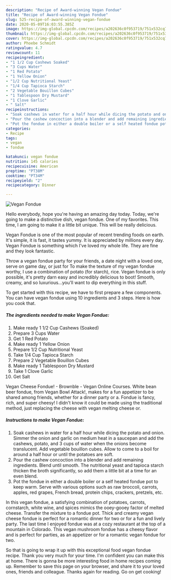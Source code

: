 ```yaml
---
description: "Recipe of Award-winning Vegan Fondue"
title: "Recipe of Award-winning Vegan Fondue"
slug: 525-recipe-of-award-winning-vegan-fondue
date: 2020-05-09T16:03:55.385Z
image: https://img-global.cpcdn.com/recipes/a202636c0f953719/751x532cq70/vegan-fondue-recipe-main-photo.jpg
thumbnail: https://img-global.cpcdn.com/recipes/a202636c0f953719/751x532cq70/vegan-fondue-recipe-main-photo.jpg
cover: https://img-global.cpcdn.com/recipes/a202636c0f953719/751x532cq70/vegan-fondue-recipe-main-photo.jpg
author: Phoebe Schmidt
ratingvalue: 4.7
reviewcount: 11
recipeingredient:
- "1 1/2 Cup Cashews Soaked"
- "3 Cups Water"
- "1 Red Potato"
- "1 Yellow Onion"
- "1/2 Cup Nutritional Yeast"
- "1/4 Cup Tapioca Starch"
- "2 Vegetable Bouillon Cubes"
- "1 Tablespoon Dry Mustard"
- "1 Clove Garlic"
- " Salt"
recipeinstructions:
- "Soak cashews in water for a half hour while dicing the potato and onion. Simmer the onion and garlic on medium heat in a saucepan and add the cashews, potato, and 3 cups of water when the onions become translucent. Add vegetable bouillon cubes. Allow to come to a boil for around a half hour or until the potatoes are soft."
- "Pour the cashew concoction into a blender and add remaining ingredients. Blend until smooth. The nutritional yeast and tapioca starch thicken the broth significantly, so add them a little bit at a time for an even blend."
- "Pot the fondue in either a double boiler or a self heated fondue pot to keep warm. Serve with various options such as raw broccoli, carrots, apples, red grapes, French bread, protein chips, crackers, pretzels, etc."
categories:
- Recipe
tags:
- vegan
- fondue

katakunci: vegan fondue 
nutrition: 145 calories
recipecuisine: American
preptime: "PT38M"
cooktime: "PT34M"
recipeyield: "2"
recipecategory: Dinner

---
```



![Vegan Fondue](https://img-global.cpcdn.com/recipes/a202636c0f953719/751x532cq70/vegan-fondue-recipe-main-photo.jpg)

Hello everybody, hope you're having an amazing day today. Today, we're going to make a distinctive dish, vegan fondue. One of my favorites. This time, I am going to make it a little bit unique. This will be really delicious.

Vegan Fondue is one of the most popular of recent trending foods on earth. It's simple, it is fast, it tastes yummy. It is appreciated by millions every day. Vegan Fondue is something which I've loved my whole life. They are fine and they look fantastic.

Throw a vegan fondue party for your friends, a date night with a loved one, serve on game day, or just for To make the texture of my vegan fondue worthy, I use a combination of potato (for starch), rice. Vegan fondue is only possible, it&#39;s pretty darn easy and incredibly delicious to boot! Smooth, creamy, and so luxurious…you&#39;ll want to dip everything in this stuff.


To get started with this recipe, we have to first prepare a few components. You can have vegan fondue using 10 ingredients and 3 steps. Here is how you cook that.

<!--inarticleads1-->

##### The ingredients needed to make Vegan Fondue:

1. Make ready 1 1/2 Cup Cashews (Soaked)
1. Prepare 3 Cups Water
1. Get 1 Red Potato
1. Make ready 1 Yellow Onion
1. Prepare 1/2 Cup Nutritional Yeast
1. Take 1/4 Cup Tapioca Starch
1. Prepare 2 Vegetable Bouillon Cubes
1. Make ready 1 Tablespoon Dry Mustard
1. Take 1 Clove Garlic
1. Get  Salt


Vegan Cheese Fondue! - Brownble - Vegan Online Courses. White bean beer fondue, from Vegan Bowl Attack!, makes for a fun appetizer to be shared among friends, whether for a dinner party or a. Fondue is fancy, rich, and super cheesy! I didn&#39;t know it could be made using the traditional method, just replacing the cheese with vegan melting cheese or. 

<!--inarticleads2-->

##### Instructions to make Vegan Fondue:

1. Soak cashews in water for a half hour while dicing the potato and onion. Simmer the onion and garlic on medium heat in a saucepan and add the cashews, potato, and 3 cups of water when the onions become translucent. Add vegetable bouillon cubes. Allow to come to a boil for around a half hour or until the potatoes are soft.
1. Pour the cashew concoction into a blender and add remaining ingredients. Blend until smooth. The nutritional yeast and tapioca starch thicken the broth significantly, so add them a little bit at a time for an even blend.
1. Pot the fondue in either a double boiler or a self heated fondue pot to keep warm. Serve with various options such as raw broccoli, carrots, apples, red grapes, French bread, protein chips, crackers, pretzels, etc.


In this vegan fondue, a satisfying combination of potatoes, carrots, cornstarch, white wine, and spices mimics the ooey-gooey factor of melted cheese. Transfer the mixture to a fondue pot. Thick and creamy vegan cheese fondue is perfect for a romantic dinner for two or for a fun and lively party. The last time I enjoyed fondue was at a cozy restaurant at the top of a mountain in Colorado. This vegan mushroom fondue has a cheesy flavor and is perfect for parties, as an appetizer or for a romantic vegan fondue for two. 

So that is going to wrap it up with this exceptional food vegan fondue recipe. Thank you very much for your time. I'm confident you can make this at home. There is gonna be more interesting food in home recipes coming up. Remember to save this page on your browser, and share it to your loved ones, friends and colleague. Thanks again for reading. Go on get cooking!
